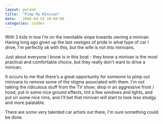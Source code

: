 ```yaml
---
layout: parand
title:  "Pimp My Minivan"
date:   2008-04-29 10:00:00
categories: stddev
---
```

With 3 kids in tow I'm on the inevitable slope towards owning a minivan. Having long ago given up the last vestiges of pride in what type of car I drive, I'm perfectly ok with this, but the wife is not into minivans.

Just about everyone I know is in this boat - they know a minivan is the most practical and comfortable choice, but they really don't want to drive a minivan.

It occurs to me that there's a great opportunity for someone to pimp out minivans to remove some of the stigma associated with them. I'm not talking the ridiculous stuff from the TV show; drop in an aggressive front / hood, put in some nice ground effects, tint a few windows and lights, and put on some nice rims, and I'll bet that minivan will start to look less stodgy and more palatable. 

There are some very talented car artists out there, I'm sure something could be done. 

